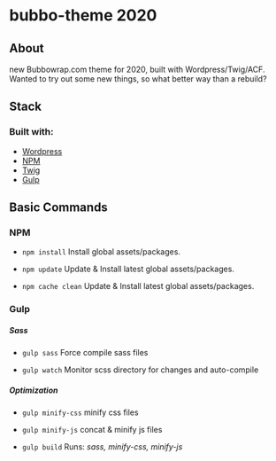 # bubbo-theme 2020

## About
new Bubbowrap.com theme for 2020, built with Wordpress/Twig/ACF. Wanted to try out some new things, so what better way than a rebuild?

## Stack

### Built with:

- [Wordpress](https://wordpress.org/)
- [NPM](https://docs.npmjs.com/cli/install)
- [Twig](https://twig.symfony.com)
- [Gulp](https://github.com/gulpjs/gulp/blob/master/docs/API.md)


## Basic Commands

### NPM
 - `npm install` Install global assets/packages.

 - `npm update` Update & Install latest global assets/packages.

 - `npm cache clean` Update & Install latest global assets/packages.

### Gulp

##### Sass

 - `gulp sass` Force compile sass files 

 - `gulp watch` Monitor scss directory for changes and auto-compile


##### Optimization

 - `gulp minify-css` minify css files

 - `gulp minify-js` concat & minify js files

 - `gulp build` Runs: *sass, minify-css, minify-js*
